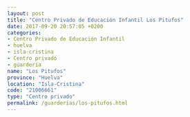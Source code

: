 ```yaml
---
layout: post
title: "Centro Privado de Educación Infantil Los Pitufos"
date: 2017-09-20 20:57:05 +0200
categories:
- Centro Privado de Educación Infantil
- huelva
- isla-cristina
- Centro privado
- guarderia
name: "Los Pitufos"
province: "Huelva"
location: "Isla-Cristina"
code: "21006661"
type: "Centro privado"
permalink: /guarderias/los-pitufos.html
---
```


